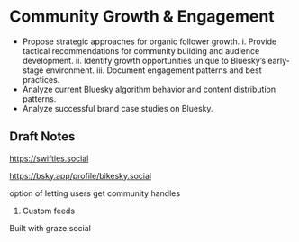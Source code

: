 # Community Growth & Engagement

- Propose strategic approaches for organic follower growth.
	  i. Provide tactical recommendations for community building and audience development.
	  ii. Identify growth opportunities unique to Bluesky’s early-stage environment.
	  iii. Document engagement patterns and best practices.
- Analyze current Bluesky algorithm behavior and content distribution patterns.
- Analyze successful brand case studies on Bluesky.


## Draft Notes

https://swifties.social

https://bsky.app/profile/bikesky.social

option of letting users get community handles


1. Custom feeds

Built with graze.social

